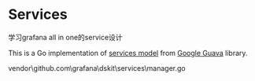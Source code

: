 # Services
学习grafana all in one的service设计

This is a Go implementation of [services model](https://github.com/google/guava/wiki/ServiceExplained) from [Google Guava](https://github.com/google/guava) library.


vendor\github.com\grafana\dskit\services\manager.go

